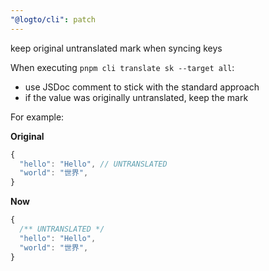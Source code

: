 ```yaml
---
"@logto/cli": patch
---
```


keep original untranslated mark when syncing keys

When executing `pnpm cli translate sk --target all`:

- use JSDoc comment to stick with the standard approach
- if the value was originally untranslated, keep the mark

For example:

**Original**

```ts
{
  "hello": "Hello", // UNTRANSLATED
  "world": "世界",
}
```

**Now**

```ts
{
  /** UNTRANSLATED */
  "hello": "Hello",
  "world": "世界",
}
```
